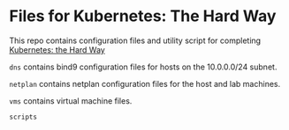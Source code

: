 # Files for Kubernetes: The Hard Way

This repo contains configuration files and utility script for completing
[Kubernetes: the Hard Way](https://github.com/kelseyhightower/kubernetes-the-hard-way)

`dns` contains bind9 configuration files for hosts on the 10.0.0.0/24 subnet.

`netplan` contains netplan configuration files for the host and lab machines.

`vms` contains virtual machine files.

`scripts`

